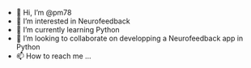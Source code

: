 - 👋 Hi, I’m @pm78
- 👀 I’m interested in Neurofeedback
- 🌱 I’m currently learning Python
- 💞️ I’m looking to collaborate on developping a Neurofeedback app in Python
- 📫 How to reach me ...

<!---
pm78/pm78 is a ✨ special ✨ repository because its `README.md` (this file) appears on your GitHub profile.
You can click the Preview link to take a look at your changes.
--->
